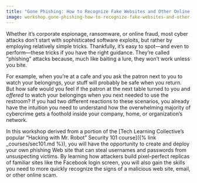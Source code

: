 ```yaml
---
title: "Gone Phishing: How to Recognize Fake Websites and Other Online Scams"
image: workshop.gone-phishing-how-to-recognize-fake-websites-and-other-online-scams.blue.png
---
```


Whether it&rsquo;s corporate espionage, ransomware, or online fraud, most cyber attacks don&rsquo;t start with sophisticated software exploits, but rather by employing relatively simple tricks. Thankfully, it&rsquo;s easy to spot—and even to perform—these tricks if you have the right guidance. They&rsquo;re called &ldquo;phishing&rdquo; attacks because, much like baiting a lure, they won&rsquo;t work unless you bite.

For example, when you&rsquo;re at a cafe and you ask the patron next to you to watch your belongings, your stuff will probably be safe when you return. But how safe would you feel if the patron at the next table turned to you and *offered* to watch your belongings when you next needed to use the restroom? If you had two different reactions to these scenarios, you already have the intuition you need to understand how the overwhelming majority of cybercrime gets a foothold inside your company, home, or organization&rsquo;s network.

In this workshop derived from a portion of the [Tech Learning Collective&rsquo;s popular &ldquo;Hacking with Mr. Robot&rdquo; Security 101 course]({% link _courses/sec101.md %}), you will have the opportunity to create and deploy your own phishing Web site that can steal usernames and passwords from unsuspecting victims. By learning how attackers build pixel-perfect replicas of familiar sites like the Facebook login screen, you will also gain the skills you need to more quickly recognize the signs of a malicious web site, email, or other online scam.
